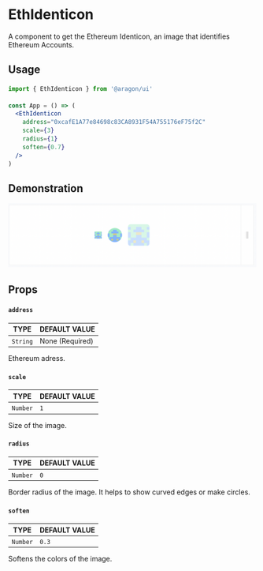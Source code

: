 # EthIdenticon

A component to get the Ethereum Identicon, an image that identifies Ethereum Accounts.

## Usage <a href="#usage" id="usage"></a>

```jsx
import { EthIdenticon } from '@aragon/ui'

const App = () => (
  <EthIdenticon
    address="0xcafE1A77e84698c83CA8931F54A755176eF75f2C"
    scale={3}
    radius={1}
    soften={0.7}
  />
)
```

## Demonstration

![](<../../../../.gitbook/assets/Schermata 2022-06-25 alle 22.47.23.png>)

## Props <a href="#props" id="props"></a>

#### `address` <a href="#address" id="address"></a>

| TYPE     | DEFAULT VALUE   |
| -------- | --------------- |
| `String` | None (Required) |

Ethereum adress.

#### `scale` <a href="#scale" id="scale"></a>

| TYPE     | DEFAULT VALUE |
| -------- | ------------- |
| `Number` | `1`           |

Size of the image.

#### `radius` <a href="#radius" id="radius"></a>

| TYPE     | DEFAULT VALUE |
| -------- | ------------- |
| `Number` | `0`           |

Border radius of the image. It helps to show curved edges or make circles.

#### `soften` <a href="#soften" id="soften"></a>

| TYPE     | DEFAULT VALUE |
| -------- | ------------- |
| `Number` | `0.3`         |

Softens the colors of the image.
